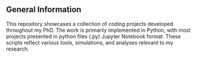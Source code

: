 ## General Information

This repository showcases a collection of coding projects developed throughout my PhD. The work is primarily implemented in Python, with most projects presented in python files (.py) Jupyter Notebook format. These scripts reflect various tools, simulations, and analyses relevant to my research.
